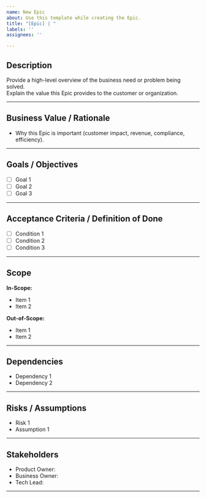 ```yaml
---
name: New Epic
about: Use this template while creating the Epic.
title: "[Epic] | "
labels: ''
assignees: ''

---
```


## Description
Provide a high-level overview of the business need or problem being solved.  
Explain the value this Epic provides to the customer or organization.

---

## Business Value / Rationale
- Why this Epic is important (customer impact, revenue, compliance, efficiency).

---

## Goals / Objectives
- [ ] Goal 1  
- [ ] Goal 2  
- [ ] Goal 3  

---

## Acceptance Criteria / Definition of Done
- [ ] Condition 1  
- [ ] Condition 2  
- [ ] Condition 3  

---

## Scope
**In-Scope:**  
- Item 1  
- Item 2  

**Out-of-Scope:**  
- Item 1  
- Item 2  

---

## Dependencies
- Dependency 1  
- Dependency 2  

---

## Risks / Assumptions
- Risk 1  
- Assumption 1  

---

## Stakeholders
- Product Owner:  
- Business Owner:  
- Tech Lead:  

---

